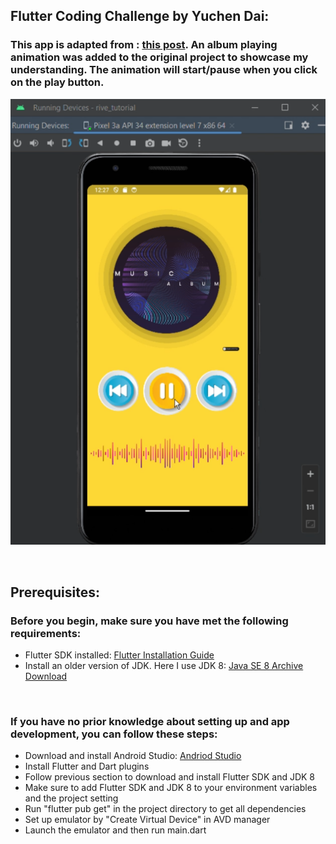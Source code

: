 ## Flutter Coding Challenge by Yuchen Dai:

### This app is adapted from : [this post](https://resocoder.com/rive-flutter-animations). An album playing animation was added to the original project to showcase my understanding. The animation will start/pause when you click on the play button.


![img_1.png](img_1.png)

<br />

## Prerequisites:

### Before you begin, make sure you have met the following requirements:

- Flutter SDK installed: [Flutter Installation Guide](https://flutter.dev/docs/get-started/install)
- Install an older version of JDK. Here I use JDK 8: [Java SE 8 Archive Download](https://www.oracle.com/java/technologies/javase/javase8-archive-downloads.html)

<br />

### If you have no prior knowledge about setting up and app development, you can follow these steps:

- Download and install Android Studio: [Andriod Studio](https://developer.android.com/studio)
- Install Flutter and Dart plugins
- Follow previous section to download and install Flutter SDK and JDK 8
- Make sure to add Flutter SDK and JDK 8 to your environment variables and the project setting
- Run "flutter pub get" in the project directory to get all dependencies
- Set up emulator by "Create Virtual Device" in AVD manager
- Launch the emulator and then run main.dart

<br />
